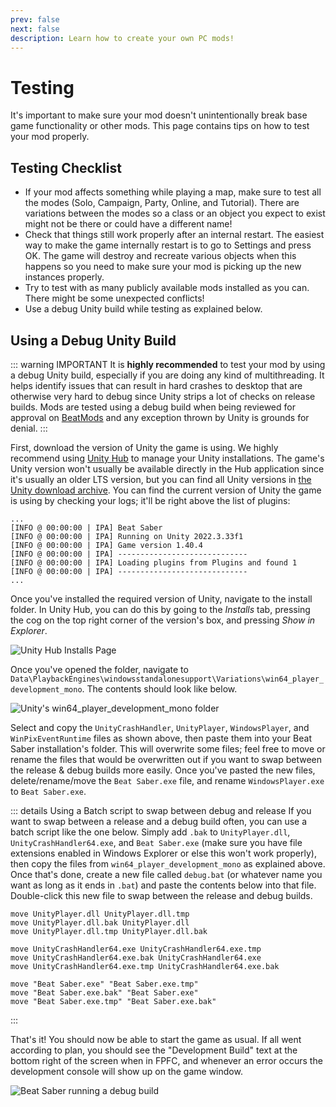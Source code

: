 ```yaml
---
prev: false
next: false
description: Learn how to create your own PC mods!
---
```


# Testing

It's important to make sure your mod doesn't unintentionally break base game functionality or other mods.
This page contains tips on how to test your mod properly.

## Testing Checklist

- If your mod affects something while playing a map, make sure to test all the modes (Solo, Campaign, Party, Online,
  and Tutorial). There are variations between the modes so a class or an object you expect to exist might not be there
  or could have a different name!
- Check that things still work properly after an internal restart. The easiest way to make the game internally restart
  is to go to Settings and press OK. The game will destroy and recreate various objects when this happens so you need to
  make sure your mod is picking up the new instances properly.
- Try to test with as many publicly available mods installed as you can. There might be some unexpected conflicts!
- Use a debug Unity build while testing as explained below.

## Using a Debug Unity Build

::: warning IMPORTANT
It is **highly recommended** to test your mod by using a debug Unity build, especially if you are doing any kind of
multithreading. It helps identify issues that can result in hard crashes to desktop that are otherwise very hard
to debug since Unity strips a lot of checks on release builds. Mods are tested using a debug build when being reviewed
for approval on [BeatMods](https://beatmods.com) and any exception thrown by Unity is grounds for denial.
:::

First, download the version of Unity the game is using. We highly recommend using
[Unity Hub](https://unity.com/unity-hub) to manage your Unity installations. The game's Unity version won't usually be
available directly in the Hub application since it's usually an older LTS version, but you can find all Unity versions
in [the Unity download archive](https://unity.com/releases/editor/archive). You can find the current version of Unity
the game is using by checking your logs; it'll be right above the list of plugins:

```log
...
[INFO @ 00:00:00 | IPA] Beat Saber
[INFO @ 00:00:00 | IPA] Running on Unity 2022.3.33f1
[INFO @ 00:00:00 | IPA] Game version 1.40.4
[INFO @ 00:00:00 | IPA] -----------------------------
[INFO @ 00:00:00 | IPA] Loading plugins from Plugins and found 1
[INFO @ 00:00:00 | IPA] -----------------------------
...
```

Once you've installed the required version of Unity, navigate to the install folder. In Unity Hub, you can do this
by going to the _Installs_ tab, pressing the cog on the top right corner of the version's box, and pressing
_Show in Explorer_.

![Unity Hub Installs Page](/.assets/images/modding/testing-unity-hub.png)

Once you've opened the folder, navigate to
`Data\PlaybackEngines\windowsstandalonesupport\Variations\win64_player_development_mono`. The contents should look
like below.

![Unity's win64_player_development_mono folder](/.assets/images/modding/testing-unity-playbackengine.png)

Select and copy the `UnityCrashHandler`, `UnityPlayer`, `WindowsPlayer`, and `WinPixEventRuntime` files as shown above,
then paste them into your Beat Saber installation's folder. This will overwrite some files; feel free to move or rename
the files that would be overwritten out if you want to swap between the release & debug builds more easily. Once you've
pasted the new files, delete/rename/move the `Beat Saber.exe` file, and rename `WindowsPlayer.exe` to `Beat Saber.exe`.

::: details Using a Batch script to swap between debug and release
If you want to swap between a release and a debug build often, you can use a batch script like the one below. Simply
add `.bak` to `UnityPlayer.dll`, `UnityCrashHandler64.exe`, and `Beat Saber.exe` (make sure you have file extensions
enabled in Windows Explorer or else this won't work properly), then copy the files from `win64_player_development_mono`
as explained above. Once that's done, create a new file called `debug.bat` (or whatever name you want as long as it
ends in `.bat`) and paste the contents below into that file. Double-click this new file to swap between the release
and debug builds.

```batch
move UnityPlayer.dll UnityPlayer.dll.tmp
move UnityPlayer.dll.bak UnityPlayer.dll
move UnityPlayer.dll.tmp UnityPlayer.dll.bak

move UnityCrashHandler64.exe UnityCrashHandler64.exe.tmp
move UnityCrashHandler64.exe.bak UnityCrashHandler64.exe
move UnityCrashHandler64.exe.tmp UnityCrashHandler64.exe.bak

move "Beat Saber.exe" "Beat Saber.exe.tmp"
move "Beat Saber.exe.bak" "Beat Saber.exe"
move "Beat Saber.exe.tmp" "Beat Saber.exe.bak"
```

:::

That's it! You should now be able to start the game as usual. If all went according to plan, you should see the
"Development Build" text at the bottom right of the screen when in FPFC, and whenever an error occurs the development
console will show up on the game window.

![Beat Saber running a debug build](/.assets/images/modding/testing-beat-saber-debug.jpg)

